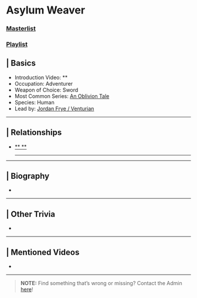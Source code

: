 # Asylum Weaver  
### [Masterlist]()  
### [Playlist]()

## | Basics  
- Introduction Video: **
- Occupation: Adventurer
- Weapon of Choice: Sword
- Most Common Series: [An Oblivion Tale](6.Series/Tale_Series/Oblivion_Tale.html)
- Species: Human
- Lead by: [Jordan Frye / Venturian](3.Siblings/3.1.Jordan-Frye-Venturian.html)

----

## | Relationships  
- [** **]()  
  - --

----

## | Biography  
- 

----

## | Other Trivia  
-   

----

## | Mentioned Videos
- []()

----

> **NOTE:** Find something that’s wrong or missing? Contact the Admin [here](../chapter_2.md)!